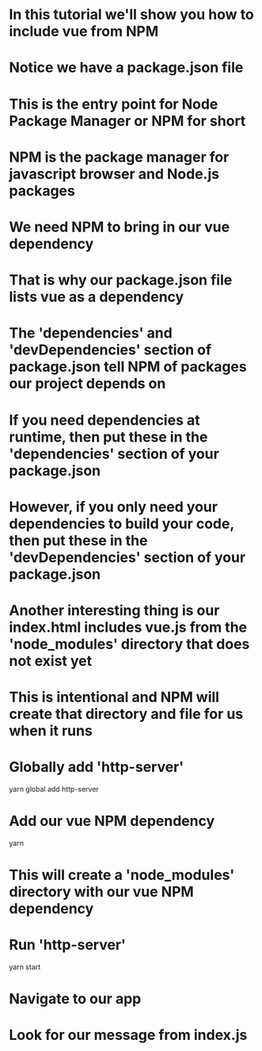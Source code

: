 # In this tutorial we'll show you how to include vue from NPM

# Notice we have a package.json file

# This is the entry point for Node Package Manager or NPM for short

# NPM is the package manager for javascript browser and Node.js packages

# We need NPM to bring in our vue dependency

# That is why our package.json file lists vue as a dependency

# The 'dependencies' and 'devDependencies' section of package.json tell NPM of packages our project depends on

# If you need dependencies at runtime, then put these in the 'dependencies' section of your package.json

# However, if you only need your dependencies to build your code, then put these in the 'devDependencies' section of your package.json

# Another interesting thing is our index.html includes vue.js from the 'node_modules' directory that does not exist yet

# This is intentional and NPM will create that directory and file for us when it runs

# Globally add 'http-server'
yarn global add http-server

# Add our vue NPM dependency
yarn

# This will create a 'node_modules' directory with our vue NPM dependency

# Run 'http-server'
yarn start

# Navigate to our app

# Look for our message from index.js

